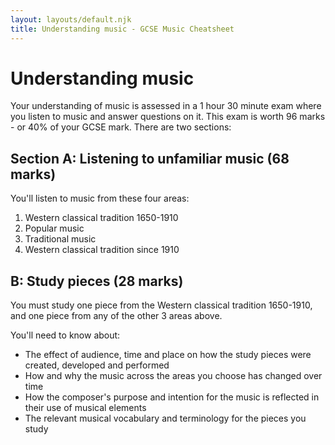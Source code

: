 ```yaml
---
layout: layouts/default.njk
title: Understanding music - GCSE Music Cheatsheet
---
```


# Understanding music

Your understanding of music is assessed in a 1 hour 30 minute exam where you listen to music and answer questions on it. This exam is worth 96 marks - or 40% of your GCSE mark. There are two sections:

## Section A: Listening to unfamiliar music (68 marks)

You'll listen to music from these four areas:

1. Western classical tradition 1650-1910
2. Popular music
3. Traditional music
4. Western classical tradition since 1910

## B: Study pieces (28 marks)

You must study one piece from the Western classical tradition 1650-1910, and one piece from any of the other 3 areas above.

You'll need to know about:

- The effect of audience, time and place on how the study pieces were created, developed and performed
- How and why the music across the areas you choose has changed over time
- How the composer's purpose and intention for the music is reflected in their use of musical elements
- The relevant musical vocabulary and terminology for the pieces you study